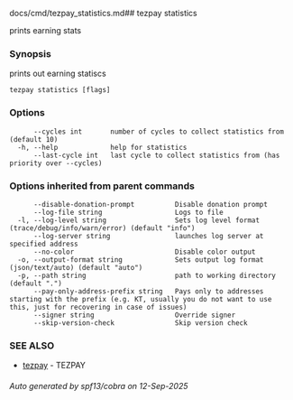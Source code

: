 docs/cmd/tezpay_statistics.md## tezpay statistics

prints earning stats

### Synopsis

prints out earning statiscs

```
tezpay statistics [flags]
```

### Options

```
      --cycles int       number of cycles to collect statistics from (default 10)
  -h, --help             help for statistics
      --last-cycle int   last cycle to collect statistics from (has priority over --cycles)
```

### Options inherited from parent commands

```
      --disable-donation-prompt          Disable donation prompt
      --log-file string                  Logs to file
  -l, --log-level string                 Sets log level format (trace/debug/info/warn/error) (default "info")
      --log-server string                launches log server at specified address
      --no-color                         Disable color output
  -o, --output-format string             Sets output log format (json/text/auto) (default "auto")
  -p, --path string                      path to working directory (default ".")
      --pay-only-address-prefix string   Pays only to addresses starting with the prefix (e.g. KT, usually you do not want to use this, just for recovering in case of issues)
      --signer string                    Override signer
      --skip-version-check               Skip version check
```

### SEE ALSO

* [tezpay](/tezpay/reference/cmd/tezpay)	 - TEZPAY

###### Auto generated by spf13/cobra on 12-Sep-2025
